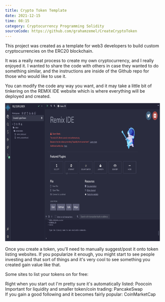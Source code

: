 ```yaml
---
title: Crypto Token Template
date: 2021-12-15
time: 08:15
category: Cryptocurrency Programming Solidity
sourceCode: https://github.com/grahamzemel/CreateCryptoToken
---
```

<script>  
// import Image from 'remix.png?w=672&h=448&webp'
import Link from '$lib/components/Link.svelte'
</script>
<div class="linkBtn">
This project was created as a template for web3 developers to build custom cryptocurrencies on the ERC20 blockchain. 

It was a really neat process to create my own cryptocurrency, and I really enjoyed it. I wanted to share the code with others in case they wanted to do something similar, and the instructions are inside of the <Link href='https://github.com/grahamzemel/CreateCryptoToken'>Github repo</Link> for those who would like to use it. 

You can modify the code any way you want, and it may take a little bit of tinkering on the REMIX IDE website which is where everything will be deployed and created.

<img
     alt="Crypto programming in Solidity with Remix"
     loading="lazy"
     decoding="async"
     width="672"
     height="448"
     src="./remix.png"
/>

Once you create a token, you'll need to manually suggest/post it onto token listing websites. If you popularize it enough, you might start to see people investing and that sort of things and it's very cool to see something you created gain value like that. 

Some sites to list your tokens on for free:  

Right when you start out I'm pretty sure it's automatically listed: <Link href='https://poocoin.app/'>Poocoin</Link>  
Important for liquidity and smaller token/coin trading: <Link href='https://pancakeswap.finance/'>PancakeSwap</Link>  
If you gain a good following and it becomes fairly popular: <Link href='https://coinmarketcap.com/'>CoinMarketCap</Link>  
</div>